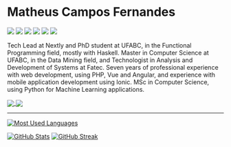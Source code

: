 # Matheus Campos Fernandes

<p float="left">
  <img src="https://img.shields.io/badge/Haskell-5D4F85?style=for-the-badge&logo=haskell&logoColor=white" />
  <img src="https://img.shields.io/badge/TypeScript-007ACC?style=for-the-badge&logo=typescript&logoColor=white">
  <img src="https://img.shields.io/badge/Angular-DD0031?style=for-the-badge&logo=angular&logoColor=white" /> 
  <img src="https://img.shields.io/badge/Vue.js-35495E?style=for-the-badge&logo=vuedotjs&logoColor=4FC08D"/>
  <img src="https://img.shields.io/badge/Python-FFD43B?style=for-the-badge&logo=python&logoColor=darkgreen">
  <img src="https://img.shields.io/badge/PHP-777BB4?style=for-the-badge&logo=php&logoColor=white">
</p>

Tech Lead at Nextly and PhD student at UFABC, in the Functional Programming field, mostly with Haskell. Master in Computer Science at UFABC, in the Data Mining field, and Technologist in Analysis and Development of Systems at Fatec. Seven years of professional experience with web development, using PHP, Vue and Angular, and experience with mobile application development using Ionic. MSc in Computer Science, using Python for Machine Learning applications.

<a href="https://www.linkedin.com/in/matheuscfernandes/">
  <img align="center" src="https://img.shields.io/badge/LinkedIn-0077B5?style=for-the-badge&logo=linkedin&logoColor=white" />
</a>
<a href="https://codepen.io/mcf1110">
  <img align="center" src="https://img.shields.io/badge/Codepen-000000?style=for-the-badge&logo=codepen&logoColor=white" />
</a>

---


[![Most Used Languages](https://github-readme-stats.vercel.app/api/top-langs/?username=mcf1110&exclude_repo=smart-cities-pollution,BIGDATA2018)](https://github.com/anuraghazra/github-readme-stats)

[![GitHub Stats](https://github-readme-stats.vercel.app/api?username=mcf1110&count_private=true&show_icons=true&include_all_commits=true)](https://github.com/anuraghazra/github-readme-stats)
[![GitHub Streak](https://github-readme-streak-stats.herokuapp.com?user=mcf1110&date_format=M%20j%5B%2C%20Y%5D)](https://git.io/streak-stats)